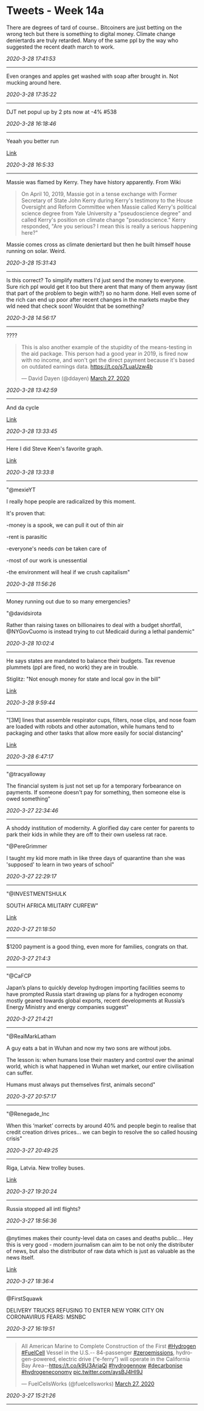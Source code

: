 # Tweets - Week 14a

There are degrees of tard of course.. Bitcoiners are just betting on
the wrong tech but there is something to digital money. Climate change
deniertards are truly retarded. Many of the same ppl by the way who
suggested the recent death march to work.

*2020-3-28 17:41:53*

---

Even oranges and apples get washed with soap after brought in. Not
mucking around here.

*2020-3-28 17:35:22*

---

DJT net popul up by 2 pts now at -4% \#538

*2020-3-28 16:18:46*

---

Yeaah you better run

[Link](https://mobile.twitter.com/Kishan_Devani/status/1243537750994882567)

*2020-3-28 16:5:33*

---

Massie was flamed by Kerry. They have history apparently. From Wiki

>On April 10, 2019, Massie got in a tense exchange with Former
>Secretary of State John Kerry during Kerry's testimony to the House
>Oversight and Reform Committee when Massie called Kerry's political
>science degree from Yale University a "pseudoscience degree" and
>called Kerry's position on climate change "pseudoscience." Kerry
>responded, "Are you serious? I mean this is really a serious happening
>here?"

Massie comes cross as climate deniertard but then he built himself
house running on solar. Weird.

*2020-3-28 15:31:43*

---

Is this correct? To simplify matters I'd just send the money to
everyone. Sure rich ppl would get it too but there arent that many of
them anyway (isnt that part of the problem to begin with?) so no harm
done. Hell even some of the rich can end up poor after recent changes
in the markets maybe they wld need that check soon! Wouldnt that be
something?

*2020-3-28 14:56:17*

---

????

<blockquote class="twitter-tweet"><p lang="en" dir="ltr">This is also another example of the stupidity of the means-testing in the aid package. This person had a good year in 2019, is fired now with no income, and won&#39;t get the direct payment because it&#39;s based on outdated earnings data. <a href="https://t.co/s7LuaUzw4b">https://t.co/s7LuaUzw4b</a></p>&mdash; David Dayen (@ddayen) <a href="https://twitter.com/ddayen/status/1243648553106288640?ref_src=twsrc%5Etfw">March 27, 2020</a></blockquote> <script async src="https://platform.twitter.com/widgets.js" charset="utf-8"></script>

*2020-3-28 13:42:59*

---

And da cycle

[Link](https://muratk3n.github.io/thirdwave/en/2019/05/stats.html#cycle)

*2020-3-28 13:33:45*

---

Here I did Steve Keen's favorite graph.

[Link](https://muratk3n.github.io/thirdwave/en/2019/05/stats.html#credit)

*2020-3-28 13:33:8*

---

"@mexieYT

I really hope people are radicalized by this moment. 

It's proven that:

-money is a spook, we can pull it out of thin air

-rent is parasitic

-everyone's needs *can* be taken care of

-most of our work is unessential 

-the environment will heal if we crush capitalism"

*2020-3-28 11:56:26*

---

Money running out due to so many emergencies?

"@davidsirota

Rather than raising taxes on billionaires to deal with a budget
shortfall, @NYGovCuomo is instead trying to cut Medicaid during a
lethal pandemic"

*2020-3-28 10:02:4*

---

He says states are mandated to balance their budgets. Tax revenue
plummets (ppl are fired, no work) they are in trouble.

Stiglitz: "Not enough money for state and local gov in the bill"

[Link](https://www.youtube.com/watch?v=59NcYy49j3Q)

*2020-3-28 9:59:44*

---

"[3M] lines that assemble respirator cups, filters, nose clips, and
nose foam are loaded with robots and other automation, while humans
tend to packaging and other tasks that allow more easily for social
distancing"

[Link](https://www.bloomberg.com/news/features/2020-03-25/3m-doubled-production-of-n95-face-masks-to-fight-coronavirus?cmpid=socialflow-twitter-business)

*2020-3-28 6:47:17*

---

"@tracyalloway

The financial system is just not set up for a temporary forbearance on
payments. If someone doesn't pay for something, then someone else is
owed something"

*2020-3-27 22:34:46*

---

A shoddy institution of modernity. A glorified day care center for
parents to park their kids in while they are off to their own useless
rat race.

"@PereGrimmer

I taught my kid more math in like three days of quarantine than she
was 'supposed' to learn in two years of school"

*2020-3-27 22:29:17*

---

"@INVESTMENTSHULK

SOUTH AFRICA MILITARY CURFEW"

[Link](https://twitter.com/INVESTMENTSHULK/status/1243557629508702209)

*2020-3-27 21:18:50*

---

$1200 payment is a good thing, even more for families, congrats on
that.

*2020-3-27 21:4:3*

---

"@CaFCP

Japan’s plans to quickly develop hydrogen importing facilities seems
to have prompted Russia start drawing up plans for a hydrogen economy
mostly geared towards global exports, recent developments at Russia’s
Energy Ministry and energy companies suggest"

*2020-3-27 21:4:21*

---

"@RealMarkLatham

A guy eats a bat in Wuhan and now my two sons are without jobs.

The lesson is: when humans lose their mastery and control over the
animal world, which is what happened in Wuhan wet market, our entire
civilisation can suffer.

Humans must always put themselves first, animals second"

*2020-3-27 20:57:17*

---

"@Renegade_Inc

When this ‘market’ corrects by around 40% and people begin to realise
that credit creation drives prices... we can begin to resolve the so
called housing crisis"

*2020-3-27 20:49:25*

---

Riga, Latvia. New trolley buses.

[Link](https://pbs.twimg.com/media/EUIM0fpWAAcppsb?format=jpg&name=large)

*2020-3-27 19:20:24*

---

Russia stopped all intl flights?

*2020-3-27 18:56:36*

---

@nytimes makes their county-level data on cases and deaths
public... Hey this is very good - modern journalism can aim to be not
only the distributer of news, but also the distributor of raw data
which is just as valuable as the news itself.

[Link](https://github.com/nytimes/covid-19-data)

*2020-3-27 18:36:4*

---

@FirstSquawk

DELIVERY TRUCKS REFUSING TO ENTER NEW YORK CITY ON CORONAVIRUS FEARS: MSNBC

*2020-3-27 16:19:51*

---

<blockquote class="twitter-tweet"><p lang="en" dir="ltr">All American Marine to Complete Construction of the First <a href="https://twitter.com/hashtag/Hydrogen?src=hash&amp;ref_src=twsrc%5Etfw">#Hydrogen</a> <a href="https://twitter.com/hashtag/FuelCell?src=hash&amp;ref_src=twsrc%5Etfw">#FuelCell</a> Vessel in the U.S.-- 84-passenger <a href="https://twitter.com/hashtag/zeroemissions?src=hash&amp;ref_src=twsrc%5Etfw">#zeroemissions</a>, hydrogen-powered, electric drive (“e-ferry”) will operate in the California Bay Area--<a href="https://t.co/k9U3ArjaQi">https://t.co/k9U3ArjaQi</a> <a href="https://twitter.com/hashtag/hydrogennow?src=hash&amp;ref_src=twsrc%5Etfw">#hydrogennow</a> <a href="https://twitter.com/hashtag/decarbonise?src=hash&amp;ref_src=twsrc%5Etfw">#decarbonise</a> <a href="https://twitter.com/hashtag/hydrogeneconomy?src=hash&amp;ref_src=twsrc%5Etfw">#hydrogeneconomy</a> <a href="https://t.co/aysBJ4HI9J">pic.twitter.com/aysBJ4HI9J</a></p>&mdash; FuelCellsWorks (@fuelcellsworks) <a href="https://twitter.com/fuelcellsworks/status/1243509786890637320?ref_src=twsrc%5Etfw">March 27, 2020</a></blockquote> <script async src="https://platform.twitter.com/widgets.js" charset="utf-8"></script>

*2020-3-27 15:21:26*

---
